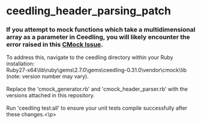 # ceedling_header_parsing_patch

### If you attempt to mock functions which take a multidimensional array as a parameter in Ceedling, you will likely encounter the error raised in this [CMock Issue](https://github.com/ThrowTheSwitch/CMock/issues/213). 

<p>To address this, navigate to the ceedling directory within your Ruby installation:
<br>Ruby27-x64\lib\ruby\gems\2.7.0\gems\ceedling-0.31.0\vendor\cmock\lib (note: version number may vary). 
<br><br>Replace the 'cmock_generator.rb' and 'cmock_header_parser.rb' with the versions attached in this repository.
<br><br>Run 'ceedling test:all' to ensure your unit tests compile successfully after these changes.<\p>
